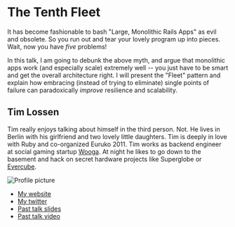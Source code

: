 # The Tenth Fleet

It has become fashionable to bash "Large, Monolithic Rails Apps" as
evil and obsolete. So you run out and tear your lovely program up 
into pieces. Wait, now you have *five* problems!

In this talk, I am going to debunk the above myth, and argue that
monolithic apps work (and especially scale) extremely well -- you 
just have to be smart and get the overall architecture right. I will
present the "Fleet" pattern and explain how embracing (instead of 
trying to eliminate) single points of failure can paradoxically 
*improve* resilience and scalability.

## Tim Lossen

Tim really enjoys talking about himself in the third person. Not. 
He lives in Berlin with his girlfriend and two lovely little daughters.
Tim is deeply in love with Ruby and co-organized Euruko 2011. 
Tim works as backend engineer at social gaming startup [Wooga](http://wooga.com). 
At night he likes to go down to the basement and hack on secret hardware 
projects like Superglobe or [Evercube](http://evercu.be).

![Profile picture](http://tim.lossen.de/tim.png)

- [My website](http://tim.lossen.de)
- [My twitter](https://twitter.com/#!/tlossen)
- [Past talk slides](http://www.slideshare.net/tim.lossen.de)
- [Past talk video](http://vimeo.com/12610120)

